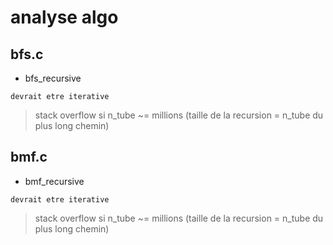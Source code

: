 # analyse algo

## bfs.c

* bfs_recursive

```
devrait etre iterative
```

>  stack overflow si n_tube ~= millions (taille de la recursion = n_tube du plus long chemin)

## bmf.c

* bmf_recursive

```
devrait etre iterative
```

> stack overflow si n_tube ~= millions (taille de la recursion = n_tube du plus long chemin)
